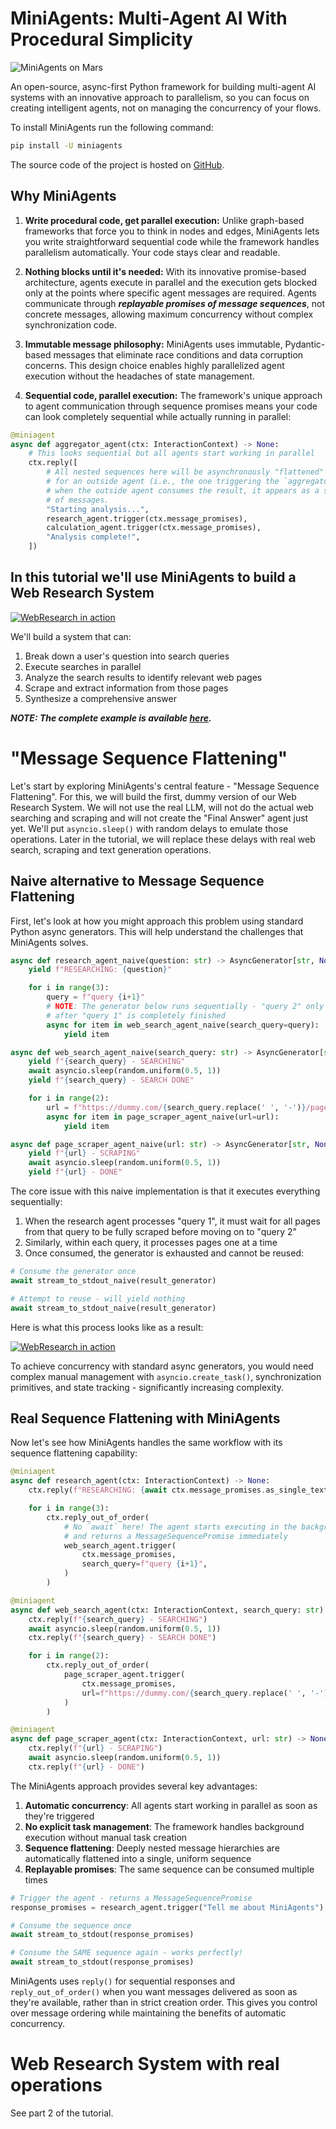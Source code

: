 # MiniAgents: Multi-Agent AI With Procedural Simplicity

![MiniAgents on Mars](https://github.com/teremterem/MiniAgents/raw/main/images/banner-miniagents-2025-04-27.jpeg)

An open-source, async-first Python framework for building multi-agent AI systems with an innovative approach to parallelism, so you can focus on creating intelligent agents, not on managing the concurrency of your flows.

To install MiniAgents run the following command:

```bash
pip install -U miniagents
```

The source code of the project is hosted on [GitHub](https://github.com/teremterem/MiniAgents).

## Why MiniAgents

1. **Write procedural code, get parallel execution:** Unlike graph-based frameworks that force you to think in nodes and edges, MiniAgents lets you write straightforward sequential code while the framework handles parallelism automatically. Your code stays clear and readable.

2. **Nothing blocks until it's needed:** With its innovative promise-based architecture, agents execute in parallel and the execution gets blocked only at the points where specific agent messages are required. Agents communicate through ***replayable promises of message sequences***, not concrete messages, allowing maximum concurrency without complex synchronization code.

3. **Immutable message philosophy:** MiniAgents uses immutable, Pydantic-based messages that eliminate race conditions and data corruption concerns. This design choice enables highly parallelized agent execution without the headaches of state management.

4. **Sequential code, parallel execution:** The framework's unique approach to agent communication through sequence promises means your code can look completely sequential while actually running in parallel:

```python
@miniagent
async def aggregator_agent(ctx: InteractionContext) -> None:
    # This looks sequential but all agents start working in parallel
    ctx.reply([
        # All nested sequences here will be asynchronously "flattened" in the background
        # for an outside agent (i.e., the one triggering the `aggregator_agent`), so that
        # when the outside agent consumes the result, it appears as a single, flat sequence
        # of messages.
        "Starting analysis...",
        research_agent.trigger(ctx.message_promises),
        calculation_agent.trigger(ctx.message_promises),
        "Analysis complete!",
    ])
```

## In this tutorial we'll use MiniAgents to build a Web Research System

<!-- <p>
    <a href="https://github.com/teremterem/MiniAgents/blob/main/examples/web_research_tutorial">
        <img alt="WebResearch in action"
            src="https://github.com/teremterem/MiniAgents/raw/main/images/web_research.py-x3plus.gif">
    </a>
</p> -->
<p>
    <a href="https://github.com/teremterem/MiniAgents/blob/examples/web-research-tutorial/examples/web_research_tutorial">
        <img alt="WebResearch in action"
            src="https://github.com/teremterem/MiniAgents/raw/examples/web-research-tutorial/images/web_research.py-x3plus.gif">
    </a>
</p>

We'll build a system that can:

1. Break down a user's question into search queries
2. Execute searches in parallel
3. Analyze the search results to identify relevant web pages
4. Scrape and extract information from those pages
5. Synthesize a comprehensive answer

***NOTE: The complete example is available [here](https://github.com/teremterem/MiniAgents/tree/main/examples/web_research_tutorial).***

# "Message Sequence Flattening"

Let's start by exploring MiniAgents's central feature - "Message Sequence Flattening". For this, we will build the first, dummy version of our Web Research System. We will not use the real LLM, will not do the actual web searching and scraping and will not create the "Final Answer" agent just yet. We'll put `asyncio.sleep()` with random delays to emulate those operations. Later in the tutorial, we will replace these delays with real web search, scraping and text generation operations.

## Naive alternative to Message Sequence Flattening

First, let's look at how you might approach this problem using standard Python async generators. This will help understand the challenges that MiniAgents solves.

```python
async def research_agent_naive(question: str) -> AsyncGenerator[str, None]:
    yield f"RESEARCHING: {question}"

    for i in range(3):
        query = f"query {i+1}"
        # NOTE: The generator below runs sequentially - "query 2" only starts
        # after "query 1" is completely finished
        async for item in web_search_agent_naive(search_query=query):
            yield item

async def web_search_agent_naive(search_query: str) -> AsyncGenerator[str, None]:
    yield f"{search_query} - SEARCHING"
    await asyncio.sleep(random.uniform(0.5, 1))
    yield f"{search_query} - SEARCH DONE"

    for i in range(2):
        url = f"https://dummy.com/{search_query.replace(' ', '-')}/page-{i+1}"
        async for item in page_scraper_agent_naive(url=url):
            yield item

async def page_scraper_agent_naive(url: str) -> AsyncGenerator[str, None]:
    yield f"{url} - SCRAPING"
    await asyncio.sleep(random.uniform(0.5, 1))
    yield f"{url} - DONE"
```

The core issue with this naive implementation is that it executes everything sequentially:

1. When the research agent processes "query 1", it must wait for all pages from that query to be fully scraped before moving on to "query 2"
2. Similarly, within each query, it processes pages one at a time
3. Once consumed, the generator is exhausted and cannot be reused:

```python
# Consume the generator once
await stream_to_stdout_naive(result_generator)

# Attempt to reuse - will yield nothing
await stream_to_stdout_naive(result_generator)
```

Here is what this process looks like as a result:

<!-- <p>
    <a href="https://github.com/teremterem/MiniAgents/blob/main/examples/sequence_flattening_naive_alternative.py">
        <img alt="WebResearch in action"
            src="https://github.com/teremterem/MiniAgents/raw/main/images/sequence_flattening_naive_alternative.py.gif">
    </a>
</p> -->
<p>
    <a href="https://github.com/teremterem/MiniAgents/blob/examples/web-research-tutorial/examples/sequence_flattening_naive_alternative.py">
        <img alt="WebResearch in action"
            src="https://github.com/teremterem/MiniAgents/raw/examples/web-research-tutorial/images/sequence_flattening_naive_alternative.py.gif">
    </a>
</p>

To achieve concurrency with standard async generators, you would need complex manual management with `asyncio.create_task()`, synchronization primitives, and state tracking - significantly increasing complexity.

## Real Sequence Flattening with MiniAgents

Now let's see how MiniAgents handles the same workflow with its sequence flattening capability:

```python
@miniagent
async def research_agent(ctx: InteractionContext) -> None:
    ctx.reply(f"RESEARCHING: {await ctx.message_promises.as_single_text_promise()}")

    for i in range(3):
        ctx.reply_out_of_order(
            # No `await` here! The agent starts executing in the background
            # and returns a MessageSequencePromise immediately
            web_search_agent.trigger(
                ctx.message_promises,
                search_query=f"query {i+1}",
            )
        )

@miniagent
async def web_search_agent(ctx: InteractionContext, search_query: str) -> None:
    ctx.reply(f"{search_query} - SEARCHING")
    await asyncio.sleep(random.uniform(0.5, 1))
    ctx.reply(f"{search_query} - SEARCH DONE")

    for i in range(2):
        ctx.reply_out_of_order(
            page_scraper_agent.trigger(
                ctx.message_promises,
                url=f"https://dummy.com/{search_query.replace(' ', '-')}/page-{i+1}",
            )
        )

@miniagent
async def page_scraper_agent(ctx: InteractionContext, url: str) -> None:
    ctx.reply(f"{url} - SCRAPING")
    await asyncio.sleep(random.uniform(0.5, 1))
    ctx.reply(f"{url} - DONE")
```

The MiniAgents approach provides several key advantages:

1. **Automatic concurrency**: All agents start working in parallel as soon as they're triggered
2. **No explicit task management**: The framework handles background execution without manual task creation
3. **Sequence flattening**: Deeply nested message hierarchies are automatically flattened into a single, uniform sequence
4. **Replayable promises**: The same sequence can be consumed multiple times

```python
# Trigger the agent - returns a MessageSequencePromise
response_promises = research_agent.trigger("Tell me about MiniAgents")

# Consume the sequence once
await stream_to_stdout(response_promises)

# Consume the SAME sequence again - works perfectly!
await stream_to_stdout(response_promises)
```

MiniAgents uses `reply()` for sequential responses and `reply_out_of_order()` when you want messages delivered as soon as they're available, rather than in strict creation order. This gives you control over message ordering while maintaining the benefits of automatic concurrency.

# Web Research System with real operations

See part 2 of the tutorial.
